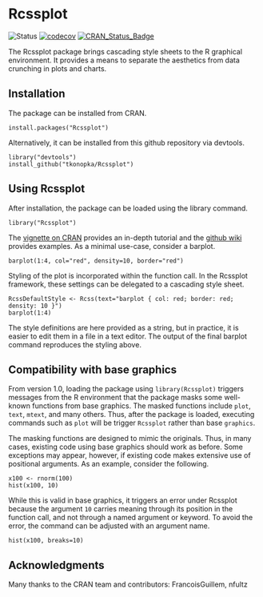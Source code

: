 # Rcssplot

![Status](https://travis-ci.org/tkonopka/Rcssplot.svg?branch=master)
[![codecov](https://codecov.io/gh/tkonopka/Rcssplot/branch/master/graph/badge.svg)](https://codecov.io/gh/tkonopka/Rcssplot)
[![CRAN_Status_Badge](http://www.r-pkg.org/badges/version/Rcssplot)](http://cran.r-project.org/package=Rcssplot)


The Rcssplot package brings cascading style sheets to the R graphical 
environment. It provides a means to separate the aesthetics from 
data crunching in plots and charts.


## Installation

The package can be installed from CRAN.

```
install.packages("Rcssplot")
```

Alternatively, it can be installed from this github repository via devtools.

```
library("devtools")
install_github("tkonopka/Rcssplot")
```


## Using Rcssplot

After installation, the package can be loaded using the library command.

```
library("Rcssplot")
```

The [vignette on CRAN](https://cran.r-project.org/web/packages/Rcssplot/vignettes/Rcssplot.pdf) provides an in-depth tutorial and the [github wiki](http://github.com/tkonopka/Rcssplot/wiki) provides examples. As a minimal use-case, consider a barplot.

```
barplot(1:4, col="red", density=10, border="red")
```

Styling of the plot is incorporated within the function call. In the Rcssplot framework, these settings can be delegated to a cascading style sheet.

```
RcssDefaultStyle <- Rcss(text="barplot { col: red; border: red; density: 10 }")
barplot(1:4)
```

The style definitions are here provided as a string, but in practice, it is easier to edit them in a file in a text editor. The output of the final barplot command reproduces the styling above.


## Compatibility with base graphics

From version 1.0, loading the package using `library(Rcssplot)` triggers messages from the R environment that the package masks some well-known functions from base graphics. The masked functions include `plot`, `text`, `mtext`, and many others. Thus, after the package is loaded, executing commands such as `plot` will be trigger `Rcssplot` rather than base `graphics`. 

The masking functions are designed to mimic the originals. Thus, in many cases, existing code using base graphics should work as before. Some exceptions may appear, however, if existing code makes extensive use of positional arguments. As an example, consider the following.

```
x100 <- rnorm(100)
hist(x100, 10)
```

While this is valid in base graphics, it triggers an error under Rcssplot because the argument `10` carries meaning through its position in the function call, and not through a named argument or keyword. To avoid the error, the command can be adjusted with an argument name.

```
hist(x100, breaks=10)
```


## Acknowledgments

Many thanks to the CRAN team and contributors: FrancoisGuillem, nfultz

